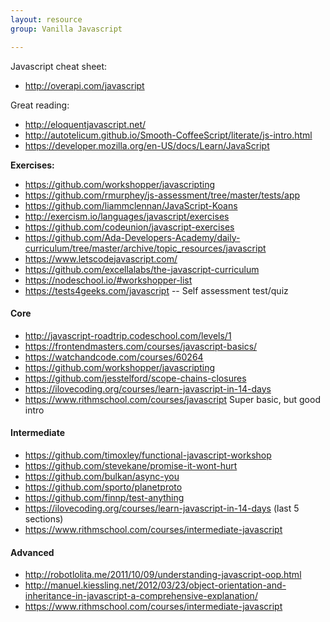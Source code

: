 ```yaml
---
layout: resource
group: Vanilla Javascript

---
```

<!-- General resources go here -->

Javascript cheat sheet:
- <http://overapi.com/javascript>

Great reading:
- <http://eloquentjavascript.net/>
- <http://autotelicum.github.io/Smooth-CoffeeScript/literate/js-intro.html>
- <https://developer.mozilla.org/en-US/docs/Learn/JavaScript>

**Exercises:**

- <https://github.com/workshopper/javascripting>
- <https://github.com/rmurphey/js-assessment/tree/master/tests/app>
- <https://github.com/liammclennan/JavaScript-Koans>
- <http://exercism.io/languages/javascript/exercises>
- <https://github.com/codeunion/javascript-exercises>
- <https://github.com/Ada-Developers-Academy/daily-curriculum/tree/master/archive/topic_resources/javascript>
- <https://www.letscodejavascript.com/>
- <https://github.com/excellalabs/the-javascript-curriculum>
- <https://nodeschool.io/#workshopper-list>
- <https://tests4geeks.com/javascript> -- Self assessment test/quiz


#### Core

- <http://javascript-roadtrip.codeschool.com/levels/1>
- <https://frontendmasters.com/courses/javascript-basics/>
- <https://watchandcode.com/courses/60264>
- <https://github.com/workshopper/javascripting>
- <https://github.com/jesstelford/scope-chains-closures>
- <https://ilovecoding.org/courses/learn-javascript-in-14-days>
- <https://www.rithmschool.com/courses/javascript> Super basic, but good intro

#### Intermediate

- <https://github.com/timoxley/functional-javascript-workshop>
- <https://github.com/stevekane/promise-it-wont-hurt>
- <https://github.com/bulkan/async-you>
- <https://github.com/sporto/planetproto>
- <https://github.com/finnp/test-anything>
- <https://ilovecoding.org/courses/learn-javascript-in-14-days> (last 5 sections)
- <https://www.rithmschool.com/courses/intermediate-javascript>

#### Advanced

- <http://robotlolita.me/2011/10/09/understanding-javascript-oop.html>
- <http://manuel.kiessling.net/2012/03/23/object-orientation-and-inheritance-in-javascript-a-comprehensive-explanation/>
- <https://www.rithmschool.com/courses/intermediate-javascript>


<!-- #### Jedi -->
